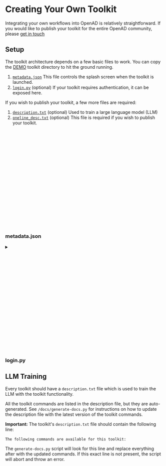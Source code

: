 # Creating Your Own Toolkit

Integrating your own workflows into OpenAD is relatively straightforward. If you would like to publish your toolkit for the entire OpenAD community, please [get in touch](https://acceleratedscience.github.io/openad-docs/about.html)

## Setup

The toolkit architecture depends on a few basic files to work. You can copy the [DEMO](./DEMO) toolkit directory to hit the ground running.


1. [`metadata.json`](#metadatajson) This file controls the splash screen when the toolkit is launched.
1. [`login.py`](#loginpy) (optional) If your toolkit requires authentication, it can be exposed here.

If you wish to publish your toolkit, a few more files are required:
1. [`description.txt`](descriptiontxt) (optional) Used to train a large language model (LLM)
1. [`oneline_desc.txt`](oneline_desctxt) (optional) This file is required if you wish to publish your toolkit.

<br><br><br><br><br><br><br><br><br><br><br><br><br><br><br><br><br><br>

### metadata.json

<details>
<summary markdown="block"></summary>
<div markdown="block">

This file is responsible for generating the splash screen. This is displayed when the user enters the toolkit context by running `set context demo`.

    {
        "banner": "DEMO",
        "title": "This is a Demo Toolkit",
        "author": "Jane Doe",
        "version": "0.0.1",
        "intro": "This toolkit is meant as a demonstration on how to set up a toolkit. This intro paragraph should contain a brief description of what the toolkit does, ideally not much longer than ~250 characters.",
        "commands": {
            "hello world": "Say hello",
            "demo docs": "Read the docs in your browser"
        }
    }

The splash screen generated from the JSON file above looks like this:

![demo-splash-page](readme/demo-splash.png)

</div>
</details>

<br><br><br><br><br><br><br><br><br><br><br><br><br><br><br><br><br><br>

### login.py

## LLM Training

Every toolkit should have a `description.txt` file which is used to train the LLM with the toolkit functionality.

All the toolkit commands are listed in the description file, but they are auto-generated. See `/docs/generate-docs.py` for instructions on how to update the description file with the latest version of the toolkit commands.

**Important:** The toolkit's `description.txt` file should contain the following line:

    The following commands are available for this toolkit:

The `generate-docs.py` script will look for this line and replace everything after with the updated commands. If this exact line is not present, the script will abort and throw an error.